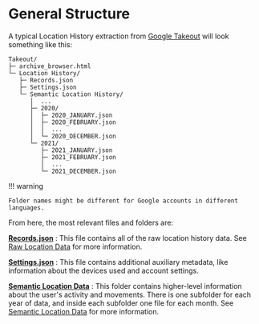 # General Structure

A typical Location History extraction from [Google Takeout] will look something like this:

<pre><code><ic-folder>Takeout/</ic-folder>
├─ <ic-file>archive_browser.html</ic-file>
└─ <ic-folder>Location History/</ic-folder>
   ├─ <ic-file>Records.json</ic-file>
   ├─ <ic-file>Settings.json</ic-file>
   └─ <ic-folder>Semantic Location History/</ic-folder>
      │  ...
      ├─ <ic-folder>2020/</ic-folder>
      │  ├─ <ic-file>2020_JANUARY.json</ic-file>
      │  ├─ <ic-file>2020_FEBRUARY.json</ic-file>
      │  │  ...
      │  └─ <ic-file>2020_DECEMBER.json</ic-file>
      └─ <ic-folder>2021/</ic-folder>
         ├─ <ic-file>2021_JANUARY.json</ic-file>
         ├─ <ic-file>2021_FEBRUARY.json</ic-file>
         │  ...
         └─ <ic-file>2021_DECEMBER.json</ic-file>
</code></pre>


!!! warning

    Folder names might be different for Google accounts in different languages.


From here, the most relevant files and folders are:

<ic-file>**[Records.json]**</ic-file>
:   This file contains all of the raw location history data.
    See [Raw Location Data] for more information.

<ic-file>**[Settings.json]**</ic-file>
:   This file contains additional auxiliary metadata, like information about the devices used and account settings.


<ic-folder>**[Semantic Location Data]**</ic-folder>
:   This folder contains higher-level information about the user's activity and movements.
    There is one subfolder for each year of data, and inside each subfolder one file for each month.
    See [Semantic Location Data] for more information.


[Google Takeout]: https://takeout.google.com/settings/takeout
[Raw Location Data]: raw_location.md
[Semantic Location Data]: semantic_location.md
[Records.json]: files_reference/records.md
[Settings.json]: files_reference/settings.md
